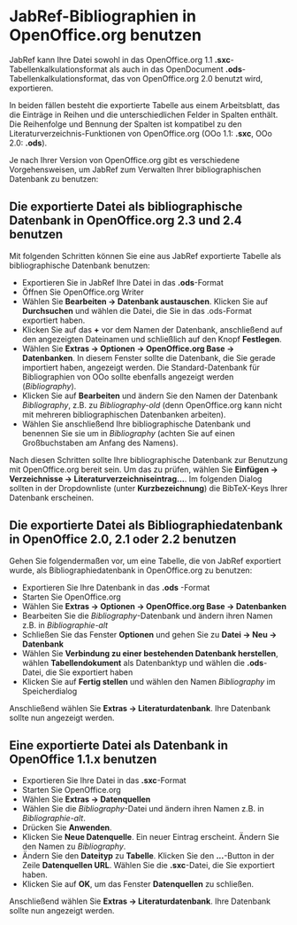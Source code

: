 JabRef-Bibliographien in OpenOffice.org benutzen
================================================

JabRef kann Ihre Datei sowohl in das OpenOffice.org 1.1 **.sxc**-Tabellenkalkulationsformat als auch in das OpenDocument **.ods**-Tabellenkalkulationsformat, das von OpenOffice.org 2.0 benutzt wird, exportieren.

In beiden fällen besteht die exportierte Tabelle aus einem Arbeitsblatt, das die Einträge in Reihen und die unterschiedlichen Felder in Spalten enthält. Die Reihenfolge und Bennung der Spalten ist kompatibel zu den Literaturverzeichnis-Funktionen von OpenOffice.org (OOo 1.1: **.sxc**, OOo 2.0: **.ods**).

Je nach Ihrer Version von OpenOffice.org gibt es verschiedene Vorgehensweisen, um JabRef zum Verwalten Ihrer bibliographischen Datenbank zu benutzen:

Die exportierte Datei als bibliographische Datenbank in OpenOffice.org 2.3 und 2.4 benutzen
-------------------------------------------------------------------------------------------

Mit folgenden Schritten können Sie eine aus JabRef exportierte Tabelle als bibliographische Datenbank benutzen:

-   Exportieren Sie in JabRef Ihre Datei in das **.ods**-Format
-   Öffnen Sie OpenOffice.org Writer
-   Wählen Sie **Bearbeiten -&gt; Datenbank austauschen**. Klicken Sie auf **Durchsuchen** und wählen die Datei, die Sie in das .ods-Format exportiert haben.
-   Klicken Sie auf das **+** vor dem Namen der Datenbank, anschließend auf den angezeigten Dateinamen und schließlich auf den Knopf **Festlegen**.
-   Wählen Sie **Extras -&gt; Optionen -&gt; OpenOffice.org Base -&gt; Datenbanken**. In diesem Fenster sollte die Datenbank, die Sie gerade importiert haben, angezeigt werden. Die Standard-Datenbank für Bibliographien von OOo sollte ebenfalls angezeigt werden (*Bibliography*).
-   Klicken Sie auf **Bearbeiten** und ändern Sie den Namen der Datenbank *Bibliography*, z.B. zu *Bibliography-old* (denn OpenOffice.org kann nicht mit mehreren bibliographischen Datenbanken arbeiten).
-   Wählen Sie anschließend Ihre bibliographische Datenbank und benennen Sie sie um in *Bibliography* (achten Sie auf einen Großbuchstaben am Anfang des Namens).

Nach diesen Schritten sollte Ihre bibliographische Datenbank zur Benutzung mit OpenOffice.org bereit sein. Um das zu prüfen, wählen Sie **Einfügen -&gt; Verzeichnisse -&gt; Literaturverzeichniseintrag...**. Im folgenden Dialog sollten in der Dropdownliste (unter **Kurzbezeichnung**) die BibTeX-Keys Ihrer Datenbank erscheinen.

Die exportierte Datei als Bibliographiedatenbank in OpenOffice 2.0, 2.1 oder 2.2 benutzen
-----------------------------------------------------------------------------------------

Gehen Sie folgendermaßen vor, um eine Tabelle, die von JabRef exportiert wurde, als Bibliographiedatenbank in OpenOffice.org zu benutzen:

-   Exportieren Sie Ihre Datenbank in das **.ods** -Format
-   Starten Sie OpenOffice.org
-   Wählen Sie **Extras -&gt; Optionen -&gt; OpenOffice.org Base -&gt; Datenbanken**
-   Bearbeiten Sie die *Bibliography*-Datenbank und ändern ihren Namen z.B. in *Bibliographie-alt*
-   Schließen Sie das Fenster **Optionen** und gehen Sie zu **Datei -&gt; Neu -&gt; Datenbank**
-   Wählen Sie **Verbindung zu einer bestehenden Datenbank herstellen**, wählen **Tabellendokument** als Datenbanktyp und wählen die **.ods**-Datei, die Sie exportiert haben
-   Klicken Sie auf **Fertig stellen** und wählen den Namen *Bibliography* im Speicherdialog

Anschließend wählen Sie **Extras -&gt; Literaturdatenbank**. Ihre Datenbank sollte nun angezeigt werden.

Eine exportierte Datei als Datenbank in OpenOffice 1.1.x benutzen
-----------------------------------------------------------------

-   Exportieren Sie Ihre Datei in das **.sxc**-Format
-   Starten Sie OpenOffice.org
-   Wählen Sie **Extras -&gt; Datenquellen**
-   Wählen Sie die *Bibliography*-Datei und ändern ihren Namen z.B. in *Bibliographie-alt*.
-   Drücken Sie **Anwenden**.
-   Klicken Sie **Neue Datenquelle**. Ein neuer Eintrag erscheint. Ändern Sie den Namen zu *Bibliography*.
-   Ändern Sie den **Dateityp** zu **Tabelle**. Klicken Sie den **...**-Button in der Zeile **Datenquellen URL**. Wählen Sie die **.sxc**-Datei, die Sie exportiert haben.
-   Klicken Sie auf **OK**, um das Fenster **Datenquellen** zu schließen.

Anschließend wählen Sie **Extras -&gt; Literaturdatenbank**. Ihre Datenbank sollte nun angezeigt werden.
